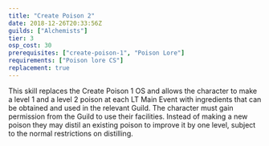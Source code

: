 ```yaml
---
title: "Create Poison 2"
date: 2018-12-26T20:33:56Z
guilds: ["Alchemists"]
tier: 3
osp_cost: 30
prerequisites: ["create-poison-1", "Poison Lore"]
requirements: ["Poison lore CS"]
replacement: true
---
```

This skill replaces the Create Poison 1 OS and allows the character to make a level 1 and a level 2 poison at each LT Main Event with ingredients that can be obtained and used in the relevant Guild. The character must gain permission from the Guild to use their facilities. Instead of making a new poison they may distil an existing poison to improve it by one level, subject to the normal restrictions on distilling.